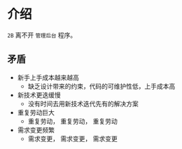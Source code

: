 # 介绍

`2B` 离不开 `管理后台` 程序。

## 矛盾

- 新手上手成本越来越高
  - 缺乏设计带来的约束，代码的可维护性低，上手成本高
- 新技术更迭缓慢
  - 没有时间去用新技术迭代先有的解决方案
- 重复劳动巨大
  - 重复劳动， 重复劳动， 重复劳动
- 需求变更频繁
  - 需求变更， 需求变更， 需求变更
